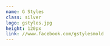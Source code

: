 ```yaml
---
name: G Styles
class: silver
logo: gstyles.jpg
height: 120px
link: //www.facebook.com/gstylesmold
---
```

